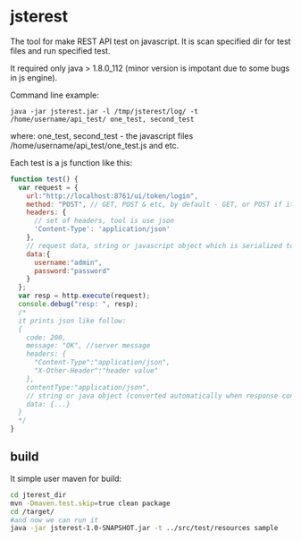 # jsterest
The tool for make REST API test on javascript. It is scan specified dir for test files and run specified test.

It required only java > 1.8.0_112 (minor version is impotant due to some bugs in js engine).

Command line example:

    java -jar jsterest.jar -l /tmp/jsterest/log/ -t /home/username/api_test/ one_test, second_test

where: one_test, second_test - the javascript files /home/username/api_test/one_test.js and etc.

Each test is a js function like this:
```js
function test() {
  var request = {
    url:"http://localhost:8761/ui/token/login",
    method: "POST", // GET, POST & etc, by default - GET, or POST if it has data
    headers: {
      // set of headers, tool is use json 
      'Content-Type': 'application/json'
    },
    // request data, string or javascript object which is serialized to JSON
    data:{
      username:"admin",
      password:"password"
    }
  };
  var resp = http.execute(request);
  console.debug("resp: ", resp);
  /*
  it prints json like follow:
  {
    code: 200,
    message: "OK", //server message
    headers: {
      "Content-Type":"application/json",
      "X-Other-Header":"header value"
    },
    contentType:"application/json",
    // string or java object (converted automatically when response content type is json)
    data: {...}
  }       
  */
}
```

## build ##

It simple user maven for build:

```bash
cd jterest_dir
mvn -Dmaven.test.skip=true clean package
cd /target/
#and now we can run it
java -jar jsterest-1.0-SNAPSHOT.jar -t ../src/test/resources sample
```

